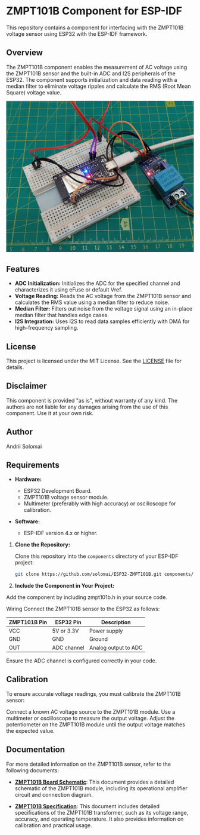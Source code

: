 # ZMPT101B Component for ESP-IDF

This repository contains a component for interfacing with the ZMPT101B voltage sensor using ESP32 with the ESP-IDF framework.

## Overview

The ZMPT101B component enables the measurement of AC voltage using the ZMPT101B sensor and the built-in ADC and I2S peripherals of the ESP32. The component supports initialization and data reading with a median filter to eliminate voltage ripples and calculate the RMS (Root Mean Square) voltage value.

![ESP32 with ZMPT101B Sensor](docs/esp32-zmpt101b.jpg)

## Features

- **ADC Initialization:** Initializes the ADC for the specified channel and characterizes it using eFuse or default Vref.
- **Voltage Reading:** Reads the AC voltage from the ZMPT101B sensor and calculates the RMS value using a median filter to reduce noise.
- **Median Filter:** Filters out noise from the voltage signal using an in-place median filter that handles edge cases.
- **I2S Integration:** Uses I2S to read data samples efficiently with DMA for high-frequency sampling.

## License
This project is licensed under the MIT License. See the [LICENSE](LICENSE.txt) file for details.

## Disclaimer
This component is provided "as is", without warranty of any kind. The authors are not liable for any damages arising from the use of this component. Use it at your own risk.

## Author
Andrii Solomai

## Requirements

- **Hardware:**
  - ESP32 Development Board.
  - ZMPT101B voltage sensor module.
  - Multimeter (preferably with high accuracy) or oscilloscope for calibration.

- **Software:**
  - ESP-IDF version 4.x or higher.

1. **Clone the Repository:**

   Clone this repository into the `components` directory of your ESP-IDF project:

   ```bash
   git clone https://github.com/solomai/ESP32-ZMPT101B.git components/zmpt101b

2. **Include the Component in Your Project:**

Add the component by including zmpt101b.h in your source code.

Wiring
Connect the ZMPT101B sensor to the ESP32 as follows:

| ZMPT101B Pin | ESP32 Pin    | Description            |
|--------------|--------------|------------------------|
| VCC          | 5V or 3.3V   | Power supply           |
| GND          | GND          | Ground                 |
| OUT          | ADC channel  | Analog output to ADC   |

Ensure the ADC channel is configured correctly in your code.

## Calibration
To ensure accurate voltage readings, you must calibrate the ZMPT101B sensor:

Connect a known AC voltage source to the ZMPT101B module.
Use a multimeter or oscilloscope to measure the output voltage.
Adjust the potentiometer on the ZMPT101B module until the output voltage matches the expected value.

## Documentation

For more detailed information on the ZMPT101B sensor, refer to the following documents:

- **[ZMPT101B Board Schematic](docs/ZMPT101B%20board.pdf)**: This document provides a detailed schematic of the ZMPT101B module, including its operational amplifier circuit and connection diagram.
  
- **[ZMPT101B Specification](docs/ZMPT101B%20specification.pdf)**: This document includes detailed specifications of the ZMPT101B transformer, such as its voltage range, accuracy, and operating temperature. It also provides information on calibration and practical usage.

